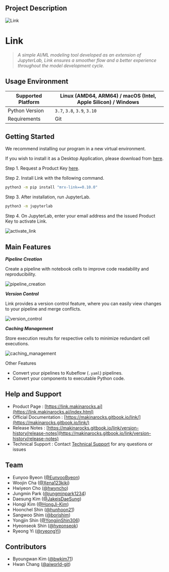 ## Project Description

![Link](https://user-images.githubusercontent.com/18215796/186842421-4af16476-8c68-47e8-a941-c16d6bb1c43b.png)

# Link

> _A simple AI/ML modeling tool developed as an extension of JupyterLab, Link ensures a smoother flow and a better experience throughout the model development cycle._

## Usage Environment

| Supported Platform | Linux (AMD64, ARM64) / macOS (Intel, Apple Silicon) / Windows |
| ------------------ | ------------------------------------------------------------- |
| Python Version     | `3.7`, `3.8`, `3.9`, `3.10`                                   |
| Requirements       | Git                                                           |

## Getting Started

We recommend installing our program in a new virtual environment.

If you wish to install it as a Desktop Application, please download from [here](https://link.makinarocks.ai/download.html).

Step 1. Request a Product Key [here](https://link.makinarocks.ai/start.html).

Step 2. Install Link with the following command.

```bash
python3 -m pip install "mrx-link==0.10.0"
```

Step 3. After installation, run JupyterLab.

```bash
python3 -m jupyterlab
```

Step 4. On JupyterLab, enter your email address and the issued Product Key to activate Link.

![activate_link](https://user-images.githubusercontent.com/18215796/186842718-c8957d7a-d03c-4220-aa65-53925665a274.png)

## Main Features

**_Pipeline Creation_**

Create a pipeline with notebook cells to improve code readability and reproducibility.

![pipeline_creation](https://user-images.githubusercontent.com/18215796/186842853-dbe3d0ec-7388-4706-9755-580e04dbf1db.gif)

**_Version Control_**

Link provides a version control feature, where you can easily view changes to your pipeline and merge conflicts.

![version_control](https://user-images.githubusercontent.com/18215796/186842427-6156ff9a-70ea-4345-8cb4-56aa95471aff.gif)

**_Caching Management_**

Store execution results for respective cells to minimize redundant cell executions.

![caching_management](https://user-images.githubusercontent.com/18215796/186842403-66c6fabf-d395-4e76-8fdc-91145c869113.gif)

Other Features

- Convert your pipelines to Kubeflow (`.yaml`) pipelines.
- Convert your components to executable Python code.

## Help and Support

- Product Page : [https://link.makinarocks.ai](https://link.makinarocks.ai/index.html)
- Official Documentation : [https://makinarocks.gitbook.io/link/](https://makinarocks.gitbook.io/link/)
- Release Notes : [https://makinarocks.gitbook.io/link/version-history/release-notes](https://makinarocks.gitbook.io/link/version-history/release-notes)
- Technical Support : Contact [Technical Support](https://link.makinarocks.ai/technical_support.html) for any questions or issues

## Team

- Eunyoo Byeon ([@EunyooByeon](https://github.com/EunyooByeon))
- Woojin Cha ([@Xena123kiki](https://github.com/Xena123kiki))
- Hwiyeon Cho ([@hwyncho](https://github/com/hwyncho))
- Jungmin Park ([@jungminpark1234](https://github.com/jungminpark1234))
- Daesung Kim ([@JakeisDaeSung](https://github.com/JakeisDaeSung))
- Hongji Kim ([@HongJi-Kim](https://github.com/HongJi-Kim))
- Hoonchel Shin ([@hunhoon21](https://github.com/hunhoon21))
- Sangwoo Shim ([@borishim](https://github.com/borishim))
- Yongjin Shin ([@YongjinShin306](https://github.com/YongjinShin306))
- Hyeonseok Shin ([@hyeonseok](https://github.com/hyeonseok))
- Ryeong Yi ([@ryeongYi](https://github.com/ryeongYi))

## Contributors

- Byoungwan Kim ([@bwkim71](https://github.com/bwkim71))
- Hwan Chang ([@aiworld-git](https://github.com/aiworld-git))
